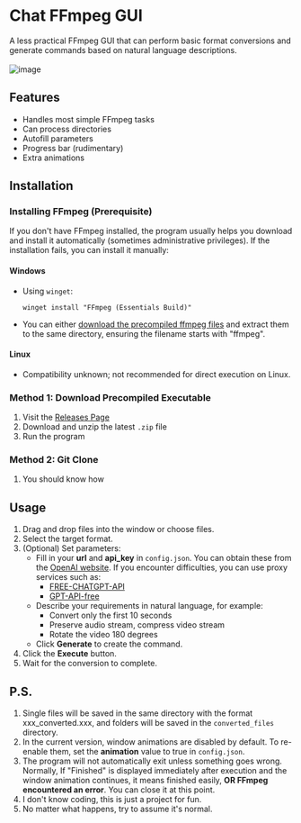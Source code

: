# Chat FFmpeg GUI
A less practical FFmpeg GUI that can perform basic format conversions and generate commands based on natural language descriptions.
<br><br>
![image](https://github.com/user-attachments/assets/65b4883c-c227-4119-8872-695ea72b7bdb)

## Features

- Handles most simple FFmpeg tasks
- Can process directories
- Autofill parameters
- Progress bar (rudimentary)
- Extra animations

## Installation

### Installing FFmpeg (Prerequisite)

If you don't have FFmpeg installed, the program usually helps you download and install it automatically (sometimes administrative privileges). If the installation fails, you can install it manually:

#### Windows
- Using `winget`:
  ```shell
  winget install "FFmpeg (Essentials Build)"
  ```
- You can either [download the precompiled ffmpeg files](https://www.gyan.dev/ffmpeg/builds/ffmpeg-git-essentials.7z) and extract them to the same directory, ensuring the filename starts with "ffmpeg".


#### Linux
- Compatibility unknown; not recommended for direct execution on Linux.

### Method 1: Download Precompiled Executable

1. Visit the [Releases Page](../../releases)
2. Download and unzip the latest `.zip` file
3. Run the program

### Method 2: Git Clone

1. You should know how

## Usage

1. Drag and drop files into the window or choose files.
2. Select the target format.
3. (Optional) Set parameters:
   - Fill in your **url** and **api_key** in `config.json`. You can obtain these from the [OpenAI website](https://platform.openai.com/api-keys). If you encounter difficulties, you can use proxy services such as:
      - [FREE-CHATGPT-API](https://github.com/popjane/free_chatgpt_api)
      - [GPT-API-free](https://github.com/chatanywhere/GPT_API_free)
   - Describe your requirements in natural language, for example:
      - Convert only the first 10 seconds
      - Preserve audio stream, compress video stream
      - Rotate the video 180 degrees
   - Click **Generate** to create the command.
4. Click the **Execute** button.
5. Wait for the conversion to complete.

## P.S.

1. Single files will be saved in the same directory with the format xxx_converted.xxx, and folders will be saved in the `converted_files` directory.
2. In the current version, window animations are disabled by default. To re-enable them, set the **animation** value to true in `config.json`.
3. The program will not automatically exit unless something goes wrong. Normally, If "Finished" is displayed immediately after execution and the window animation continues, it means finished easily, **OR FFmpeg encountered an error**. You can close it at this point.
4. I don't know coding, this is just a project for fun.
5. No matter what happens, try to assume it's normal.
